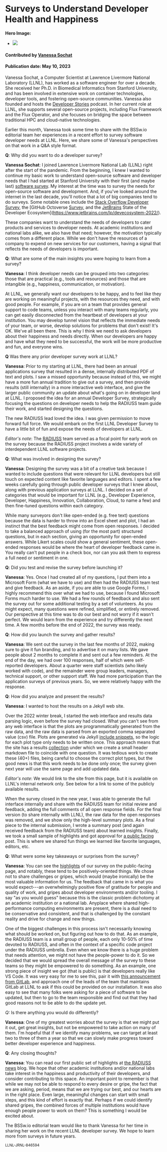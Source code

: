 # Surveys to Understand Developer Health and Happiness

 **Hero Image:**

  - <img src='../../images/Blog_2304_DeveloperSurvey.png' />

#### Contributed by [Vanessa Sochat](https://github.com/vsoch)

#### Publication date: May 10, 2023

Vanessa Sochat, a Computer Scientist at Lawrence Livermore National Laboratory (LLNL), has worked as a software engineer for over a decade.
She received her Ph.D. in Biomedical Informatics from Stanford University, and
has been involved in extensive work on container technologies, developer tools, and fostering open-source communities.
Vanessa also founded and hosts the [Developer Stories](https://rseng.github.io/devstories/) podcast.
In her current role at LLNL, she supports several open-source projects, including Flux Framework and the Flux Operator, and she focuses on bridging the space between traditional HPC and cloud-native technologies.

Earlier this month, Vanessa took some time to share with the BSSw.io editorial team her experiences in a recent effort to survey software developer needs at LLNL.
Here, we share some of Vanessa's perspectives on that work in a Q&A style format.

**Q**: Why did you want to do a developer survey?

**Vanessa Sochat**: I joined Lawrence Livermore National Lab (LLNL) right after the start of the pandemic.
From the beginning, I knew I wanted to continue my basic work to understand open-source software and developer needs that I had started at Stanford University with their first (and maybe last) [software survey](https://stanford-rc.github.io/stanford-software-survey/).
My interest at the time was to survey the needs for open-source software and development.
And, if you've looked around the internet in the last decade, you'll notice that a lot of big companies tend to do surveys. Some notable ones include the [Stack Overflow Developer Survey](https://survey.stackoverflow.co/), the [GitHub Octoverse [Survey](https://octoverse.github.com/), and the [JetBrains](https://www.jetbrains.com/lp/devecosystem-2022/) State of the Developer Ecosystem](https://www.jetbrains.com/lp/devecosystem-2022/).

These companies want to understand the needs of developers to cater products and services to developer needs.
At academic institutions and national labs alike, we also have that need; however, the motivation typically comes from a different place. While we don't have the resources of a company to expend on new services for our customers, having a signal that reflects the needs of developers is important.

**Q**: What are some of the main insights you were hoping to learn from a survey?

**Vanessa**: I think developer needs can be grouped into two categories: those that are practical (e.g., tools and resources) and those that are intangible (e.g., happiness, communication, or motivation).

At LLNL, we generally want our developers to be happy, and to feel like they are working on meaningful projects, with the resources they need, and with good people.
For example, if you are on a team that provides general support to code teams, unless you interact with many teams regularly, you can get easily disconnected from the heartbeat of developers at your institution.
You may develop tunnel vision that reflects the immediate needs of your team, or worse, develop solutions for problems that don't exist!
It's OK.
We've all been there.
This is why I think we need to ask developers about their happiness and needs directly.
When our developers are happy and have what they need to be successful, the work will be more productive and fun, and everyone wins.

**Q** Was there any prior developer survey work at LLNL?

**Vanessa**: Prior to my starting at LLNL, there had been an annual applications survey that resulted in a dense, internally distributed PDF of text and plots.
I saw a missed opportunity because instead of this, we might have a more fun annual tradition to give out a survey, and then provide results (still internally) in a more interactive web interface, and give the larger public community an update about what's going on in developer land at LLNL.
I proposed the idea for an annual Developer Survey, strategically focusing the questions on developer needs to help the RADIUSS team guide their work, and started designing the questions.

The new RADIUSS lead loved the idea.
I was given permission to move forward full force.
We would embark on the first LLNL Developer Survey to have a little bit of fun and expose the needs of developers at LLNL.

*Editor's note*: The [RADIUSS](https://software.llnl.gov/radiuss/) team served as a focal point for early work on the survey because the RADIUSS project involves a wide variety of interdependent LLNL software projects.

**Q**: What was involved in designing the survey?

**Vanessa**: Designing the survey was a bit of a creative task because I wanted to include questions that were relevant for LLNL developers but still touch on expected content like favorite languages and editors.
I spent a few weeks carefully going through public developer surveys that I knew about, along with previous application surveys at LLNL.
I decided on a set of categories that would be important for LLNL (e.g., Developer Experience, Developer, Happiness, Innovation, Collaboration, Cloud, to name a few) and then fine-tuned questions within each category.

While many surveyors don't like open-ended (e.g. free text) questions because the data is harder to throw into an Excel sheet and plot, I had an instinct that the best feedback might come from open responses.
I decided to take a balanced approach of using (for the most part) structured questions, but in each section, giving an opportunity for open-ended answers.
While Likert scales could
show a general sentiment, these open-ended responses would be where the heart of developer feedback came in.
You really can't put people in a check box, nor can you ask them to express a full need or sentiment in one.

**Q**: Did you test and revise the survey before launching it?

**Vanessa**: Yes. Once I had created all of my questions, I put them into a Microsoft Form (what we have to use) and then had the RADIUSS team test and give feedback. As an aside, if you are able to use Google Forms, I highly recommend this over what we had to use, because I found Microsoft Forms much harder to use. We had a few rounds of feedback and also sent the survey out for some additional testing by a set of volunteers. As you might expect, many questions were refined, simplified, or entirely removed. Our perspective at this time was to do our best and not worry if it wasn't perfect.
We would learn from the experience and try differently the next time. A few months before the end of 2022, the survey was ready.

**Q**: How did you launch the survey and gather results?

**Vanessa**: We sent out the survey in the last few months of 2022, making sure to give it fun branding, and to advertise it on many lists.
We gave people about 2 months to complete it and sent out a few reminders.
At the end of the day, we had over 100 responses, half of which were self-reported developers.
About a quarter were staff scientists (who likely worked with code), and the remainder were group leaders, managers, technical support, or other support staff.
We had more participation than the application surveys of previous years.
So, we were relatively happy with the response.

**Q**: How did you analyze and present the results?

**Vanessa**: I wanted to host the results on a Jekyll web site.

Over the 2022 winter break, I started the web interface and results data parsing logic, even before the survey had closed.
What you can't see from any web interface is that the plots are programmatically generated from the raw data, and the raw data is parsed from an exported comma separated value (csv) file.
Plots are generated via Jekyll [include snippets](https://jekyllrb.com/docs/includes/), so the logic for each plot type only needs to be written once.
This approach means that the site has a results [collection](https://jekyllrb.com/docs/includes/) under which we create a small header markdown file to coincide with one question.
It was tedious work to create these (40+) files, being careful to choose the correct plot types, but the good news is that this work needs to be done only once; the survey given next year will use the same page and add updated data.

*Editor's note*: We would link to the site from this page, but it is available on LLNL's internal network only. See below for a link to some of the publicly available results.

When the survey closed in the new year, I was able to generate the full interface internally and share with the RADIUSS team for initial review and feedback, adding the full comments of all open response fields.
For the final version (to share internally with LLNL), the raw data for the open responses was removed, and we show only the high-level summary plots.
As a final piece to the internal submission, I wrote a summary post (and again received feedback from the RADIUSS team) about learned insights.
Finally, we took a small sample of highlights and got approval for [a public facing](https://software.llnl.gov/radiuss/2023/02/08/first-developer-survey/) post.
This is where we shared fun things we learned like favorite languages, editors, etc.

**Q**: What were some key takeaways or surprises from the survey?

**Vanessa**: You can see the [highlights](https://software.llnl.gov/radiuss/2023/02/08/first-developer-survey/) of our survey on the public-facing page, and notably, these tend to be positively-oriented things.
We chose not to share challenges or gripes, which would (maybe ironically) be the most valuable information for us.
The feedback that came in is what you would expect---an overwhelmingly positive flow of gratitude for people and quality of work, and gripes about developer environments and/or tooling.
I say "as you would guess" because this is the classic problem dichotomy at an academic institution or a national lab.
Anyplace where shared high-performance computing environments are present, there is a dual need to be conservative and consistent, and that is challenged by the constant reality and drive for change and new things.

One of the biggest challenges in this process isn't necessarily knowing what should be worked on, but figuring out how to do that.
As an example, the RADIUSS team is a small group of people, each only 10-50% of time devoted to RADIUSS, and often in the context of a specific code project under the RADIUSS umbrella.
Even when we know there is a huge problem that needs attention, we might not have the people-power to do it.
So we decided that we would spread the overall message of the survey to these teams so they might be empowered to do something.
As an example, one strong piece of insight we got (that is public) is that developers really like VS Code.
It was very easy for me to see this, pair it with [this announcement from GitLab](https://sdtimes.com/software-development/gitlab-announces-beta-of-its-new-web-ide/), and approach one of the leads of the team that maintains GitLab at LLNL to ask if this could be provided on our installation.
It was also easy to see that many folks were asking for a piece of software to be updated, but then to go to the team responsible and find out that they had good reasons not to be able to do the update yet.

*Q:* Is there anything you would do differently?

**Vanessa**: One of my greatest worries about the survey is that we might put it out, get great insights, but not be empowered to take action on many of them.
I'm hopeful that if we identify many problems, we can target at least two to three of them a year so that we can slowly make progress toward better developer experience and happiness.

**Q**: Any closing thoughts?

**Vanessa**: You can read our first public set of highlights at [the RADIUSS news](https://software.llnl.gov/radiuss/2023/02/08/first-developer-survey/)
blog.
We hope that other academic institutions and/or national labs take interest in the happiness and productivity of their developers, and consider contributing to this space.
An important point to remember is that while we may not be able to respond to every desire or gripe, the fact that we are asking, period, means that we are trying our best, and our hearts are in the right place.
Even large, meaningful changes can start with small steps, and this kind of effort is exactly that.
Perhaps if we could identify shared gripes, the combined forces of multiple institutions would have enough people power to work on them?
This is something I would be excited about.

The BSSw.io editorial team would like to thank Vanessa for her time in sharing her work on the recent LLNL developer survey.
We hope to learn more from surveys in future years.

<small>LLNL-JRNL-846594</small>

<!---
Publish: yes
Pinned: no
Topics: strategies for more effective teams
--->